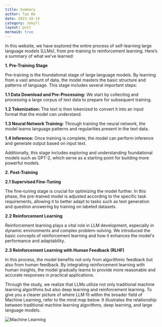 ```yaml
---
title: Summary  
author: Tao He  
date: 2023-10-14  
category: Jekyll  
layout: post  
mermaid: true  
---  
```


In this website, we have explored the entire process of self-learning large language models (LLMs), from pre-training to reinforcement learning. Here’s a summary of what we’ve learned:

**1. Pre-Training Stage**

Pre-training is the foundational stage of large language models. By learning from a vast amount of data, the model masters the basic structure and patterns of language. This stage includes several important steps:

**1.1 Data Download and Pre-Processing:** We start by collecting and processing a large corpus of text data to prepare for subsequent training.
  
**1.2 Tokenization:** The text is then tokenized to convert it into an input format that the model can understand.
  
**1.3 Neural Network Training:** Through training the neural network, the model learns language patterns and regularities present in the text data.
  
**1.4 Inference:** Once training is complete, the model can perform inference and generate output based on input text.

Additionally, this stage includes exploring and understanding foundational models such as GPT-2, which serve as a starting point for building more powerful models.

**2. Post-Training**

**2.1 Supervised Fine-Tuning**

The fine-tuning stage is crucial for optimizing the model further. In this phase, the pre-trained model is adjusted according to the specific task requirements, allowing it to better adapt to tasks such as text generation and question answering by training on labeled datasets.

**2.2 Reinforcement Learning**

Reinforcement learning plays a vital role in LLM development, especially in dynamic environments and complex problem-solving. We introduced the basic concepts of reinforcement learning and how it enhances the model's performance and adaptability.

**2.3 Reinforcement Learning with Human Feedback (RLHF)**

In this process, the model benefits not only from algorithmic feedback but also from human feedback. By integrating reinforcement learning with human insights, the model gradually learns to provide more reasonable and accurate responses in practical applications.


Through the study, we realize that LLMs utilize not only traditional machine learning algorithms but also deep learning and reinforcement learning. To give you a clearer picture of where LLM fit within the broader field of Machine Learning, refer to the mind map below. It illustrates the relationship between traditional machine learning algorithms, deep learning, and large language models.

![Machine Learning](https://github.com/user-attachments/assets/b09a5138-b03d-4bf2-842f-d33ecd3192ca)

